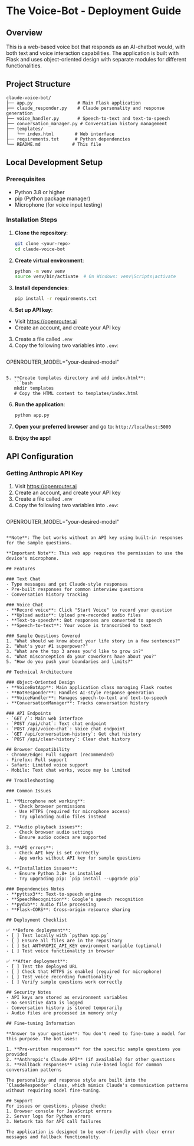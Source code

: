 # The Voice-Bot - Deployment Guide

## Overview
This is a web-based voice bot that responds as an AI-chatbot would, with both text and voice interaction capabilities. The application is built with Flask and uses object-oriented design with separate modules for different functionalities.

## Project Structure
```
claude-voice-bot/
├── app.py                 # Main Flask application
├── claude_responder.py    # Claude personality and response generation
├── voice_handler.py       # Speech-to-text and text-to-speech
├── conversation_manager.py # Conversation history management
├── templates/
│   └── index.html        # Web interface
├── requirements.txt      # Python dependencies
└── README.md            # This file
```

<!-- ## Quick Deployment Options

### Option 1: Heroku (Recommended for beginners)

1. **Create a Heroku account** at https://heroku.com
2. **Install Heroku CLI** from https://devcenter.heroku.com/articles/heroku-cli
3. **Create the app**:
   ```bash
   git clone <your-repo>
   cd claude-voice-bot
   heroku create your-app-name
   ```
4. **Set environment variables**:
   ```bash
   heroku config:set ANTHROPIC_API_KEY=your_api_key_here
   ```
5. **Deploy**:
   ```bash
   git push heroku main
   ```

### Option 2: Railway (Simple deployment)

1. **Sign up** at https://railway.app
2. **Connect your GitHub repository**
3. **Add environment variable**: `ANTHROPIC_API_KEY=your_key`
4. **Deploy automatically**

### Option 3: Render (Free tier available)

1. **Sign up** at https://render.com
2. **Create a new Web Service** from your GitHub repo
3. **Add environment variable**: `ANTHROPIC_API_KEY=your_key`
4. **Deploy** -->

## Local Development Setup

### Prerequisites
- Python 3.8 or higher
- pip (Python package manager)
- Microphone (for voice input testing)

### Installation Steps

1. **Clone the repository**:
   ```bash
   git clone <your-repo>
   cd claude-voice-bot
   ```

2. **Create virtual environment**:
   ```bash
   python -m venv venv
   source venv/bin/activate  # On Windows: venv\Scripts\activate
   ```

3. **Install dependencies**:
   ```bash
   pip install -r requirements.txt
   ```

4. **Set up API key**:
- Visit https://openrouter.ai
- Create an account, and create your API key
3. Create a file called `.env`
4. Copy the following two variables into `.env`:
    ``` OPENROUTER_API_KEY="your-api-key"
OPENROUTER_MODEL="your-desired-model"
```

5. **Create templates directory and add index.html**:
   ```bash
   mkdir templates
   # Copy the HTML content to templates/index.html
   ```

6. **Run the application**:
   ```bash
   python app.py
   ```

7. **Open your preferred browser** and go to: `http://localhost:5000`

8. **Enjoy the app!**

## API Configuration

### Getting Anthropic API Key
1. Visit https://openrouter.ai
2. Create an account, and create your API key
3. Create a file called `.env`
4. Copy the following two variables into `.env`:
    ``` OPENROUTER_API_KEY="your-api-key"
OPENROUTER_MODEL="your-desired-model"
```

**Note**: The bot works without an API key using built-in responses for the sample questions.

**Important Note**: This web app requires the permission to use the device's microphone.

## Features

### Text Chat
- Type messages and get Claude-style responses
- Pre-built responses for common interview questions
- Conversation history tracking

### Voice Chat
- **Record voice**: Click "Start Voice" to record your question
- **Upload audio**: Upload pre-recorded audio files
- **Text-to-speech**: Bot responses are converted to speech
- **Speech-to-text**: Your voice is transcribed to text

### Sample Questions Covered
1. "What should we know about your life story in a few sentences?"
2. "What's your #1 superpower?"
3. "What are the top 3 areas you'd like to grow in?"
4. "What misconception do your coworkers have about you?"
5. "How do you push your boundaries and limits?"

## Technical Architecture

### Object-Oriented Design
- **VoiceBotApp**: Main application class managing Flask routes
- **BotResponder**: Handles AI-style response generation
- **VoiceHandler**: Manages speech-to-text and text-to-speech
- **ConversationManager**: Tracks conversation history

### API Endpoints
- `GET /`: Main web interface
- `POST /api/chat`: Text chat endpoint
- `POST /api/voice-chat`: Voice chat endpoint  
- `GET /api/conversation-history`: Get chat history
- `POST /api/clear-history`: Clear chat history

## Browser Compatibility
- Chrome/Edge: Full support (recommended)
- Firefox: Full support
- Safari: Limited voice support
- Mobile: Text chat works, voice may be limited

## Troubleshooting

### Common Issues

1. **Microphone not working**:
   - Check browser permissions
   - Use HTTPS (required for microphone access)
   - Try uploading audio files instead

2. **Audio playback issues**:
   - Check browser audio settings
   - Ensure audio codecs are supported

3. **API errors**:
   - Check API key is set correctly
   - App works without API key for sample questions

4. **Installation issues**:
   - Ensure Python 3.8+ is installed
   - Try upgrading pip: `pip install --upgrade pip`

### Dependencies Notes
- **pyttsx3**: Text-to-speech engine
- **SpeechRecognition**: Google's speech recognition
- **pydub**: Audio file processing
- **Flask-CORS**: Cross-origin resource sharing

## Deployment Checklist

✅ **Before deployment**:
- [ ] Test locally with `python app.py`
- [ ] Ensure all files are in the repository
- [ ] Set ANTHROPIC_API_KEY environment variable (optional)
- [ ] Test voice functionality in browser

✅ **After deployment**:
- [ ] Test the deployed URL
- [ ] Check that HTTPS is enabled (required for microphone)
- [ ] Test voice recording functionality
- [ ] Verify sample questions work correctly

## Security Notes
- API keys are stored as environment variables
- No sensitive data is logged
- Conversation history is stored temporarily
- Audio files are processed in memory only

## Fine-tuning Information

**Answer to your question**: You don't need to fine-tune a model for this purpose. The bot uses:

1. **Pre-written responses** for the specific sample questions you provided
2. **Anthropic's Claude API** (if available) for other questions
3. **Fallback responses** using rule-based logic for common conversation patterns

The personality and response style are built into the `ClaudeResponder` class, which mimics Claude's communication patterns without requiring model fine-tuning.

## Support
For issues or questions, please check:
1. Browser console for JavaScript errors
2. Server logs for Python errors
3. Network tab for API call failures

The application is designed to be user-friendly with clear error messages and fallback functionality.